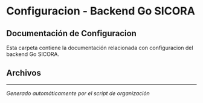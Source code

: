 # Configuracion - Backend Go SICORA

## Documentación de Configuracion

Esta carpeta contiene la documentación relacionada con configuracion del backend Go SICORA.

## Archivos



---
*Generado automáticamente por el script de organización*
